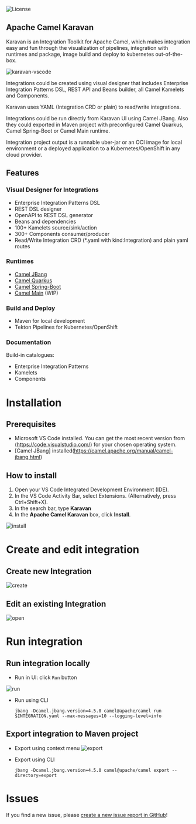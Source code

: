 ![License](https://img.shields.io/badge/License-Apache-blue.svg?style=for-the-badge&logo=apache)

## Apache Camel Karavan
Karavan is an Integration Toolkit for Apache Camel, which makes integration easy and fun through the visualization of pipelines, integration with runtimes and package, image build and deploy to kubernetes out-of-the-box.

![karavan-vscode](images/karavan-vscode.png)

Integrations could be created using visual designer that includes Enterprise Integration Patterns DSL, REST API and Beans builder, all Camel Kamelets and Components. 

Karavan uses YAML (Integration CRD or plain) to read/write integrations.

Integrations could be run directly from Karavan UI using Camel JBang. Also they could exported in Maven project with preconfigured Camel Quarkus, Camel Spring-Boot or Camel Main runtime.

Integration project output is a runnable uber-jar or an OCI image for local environment or a deployed application to a Kubernetes/OpenShift in any cloud provider.


## Features
### Visual Designer for Integrations
* Enterprise Integration Patterns DSL
* REST DSL designer
* OpenAPI to REST DSL generator
* Beans and dependencies
* 100+ Kamelets source/sink/action
* 300+ Components consumer/producer
* Read/Write Integration CRD (*.yaml with kind:Integration) and plain yaml routes
### Runtimes
* [Camel JBang](https://camel.apache.org/manual/camel-jbang.html)
* [Camel Quarkus](https://camel.apache.org/camel-quarkus)
* [Camel Spring-Boot](https://camel.apache.org/camel-spring-boot)
* [Camel Main](https://camel.apache.org/components/3.18.x/others/main.html) (WIP)
### Build and Deploy
* Maven for local development
* Tekton Pipelines for Kubernetes/OpenShift
### Documentation
Build-in catalogues:
* Enterprise Integration Patterns
* Kamelets
* Components


# Installation

## Prerequisites
* Microsoft VS Code installed. You can get the most recent version from (https://code.visualstudio.com/) for your chosen operating system.
* [Camel JBang] installed(https://camel.apache.org/manual/camel-jbang.html)

## How to install
1. Open your VS Code Integrated Development Environment (IDE).
2. In the VS Code Activity Bar, select Extensions. (Alternatively, press Ctrl+Shift+X).
3. In the search bar, type **Karavan**
4. In the **Apache Camel Karavan** box, click **Install**.

![install](images/install.png)

# Create and edit integration 

## Create new Integration

![create](images/create.png)

## Edit an existing Integration

![open](images/open.png)


# Run integration

## Run integration locally
* Run in UI: click `Run` button 

![run](images/run.png)

* Run using CLI
    ```shell
    jbang -Dcamel.jbang.version=4.5.0 camel@apache/camel run $INTEGRATION.yaml --max-messages=10 --logging-level=info
    ```

## Export integration to Maven project

* Export using context menu
![export](images/export.png)

* Export using CLI
    ```shell
    jbang -Dcamel.jbang.version=4.5.0 camel@apache/camel export --directory=export
    ```

# Issues

If you find a new issue, please [create a new issue report in GitHub](https://github.com/apache/camel-karavan/issues)!
